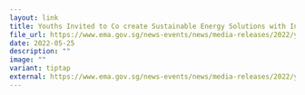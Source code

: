 ```yaml
---
layout: link
title: Youths Invited to Co create Sustainable Energy Solutions with Industry
file_url: https://www.ema.gov.sg/news-events/news/media-releases/2022/youths-invited-to-co-create-sustainable-energy-solutions-with-industry
date: 2022-05-25
description: ""
image: ""
variant: tiptap
external: https://www.ema.gov.sg/news-events/news/media-releases/2022/youths-invited-to-co-create-sustainable-energy-solutions-with-industry
---
```

